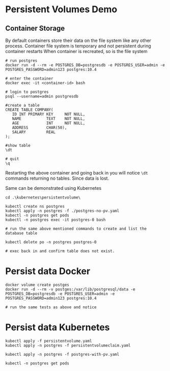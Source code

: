 # Persistent Volumes Demo

## Container Storage

By default containers store their data on the file system like any other process.
Container file system is temporary and not persistent during container restarts
When container is recreated, so is the file system



```
# run postgres
docker run -d --rm -e POSTGRES_DB=postgresdb -e POSTGRES_USER=admin -e POSTGRES_PASSWORD=admin123 postgres:10.4

# enter the container 
docker exec -it <container-id> bash

# login to postgres
psql --username=admin postgresdb

#create a table
CREATE TABLE COMPANY(
   ID INT PRIMARY KEY     NOT NULL,
   NAME           TEXT    NOT NULL,
   AGE            INT     NOT NULL,
   ADDRESS        CHAR(50),
   SALARY         REAL
);

#show table
\dt

# quit 
\q
```

Restarting the above container and going back in you will notice `\dt` commands returning no tables.
Since data is lost.

Same can be demonstrated using Kubernetes

```
cd .\kubernetes\persistentvolume\

kubectl create ns postgres
kubectl apply -n postgres -f ./postgres-no-pv.yaml
kubectl -n postgres get pods 
kubectl -n postgres exec -it postgres-0 bash

# run the same above mentioned commands to create and list the database table

kubectl delete po -n postgres postgres-0

# exec back in and confirm table does not exist.
```

# Persist data Docker

```
docker volume create postges
docker run -d --rm -v postges:/var/lib/postgresql/data -e POSTGRES_DB=postgresdb -e POSTGRES_USER=admin -e POSTGRES_PASSWORD=admin123 postgres:10.4

# run the same tests as above and notice
```

# Persist data Kubernetes


```
kubectl apply -f persistentvolume.yaml
kubectl apply -n postgres -f persistentvolumeclaim.yaml

kubectl apply -n postgres -f postgres-with-pv.yaml

kubectl -n postgres get pods

```
